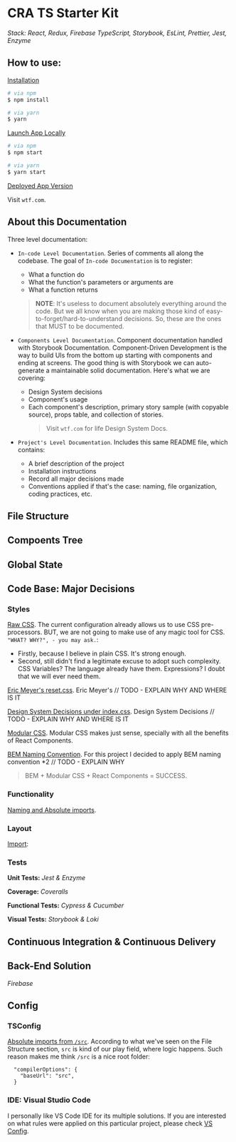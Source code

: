 # CRA TS Starter Kit

_Stack: React, Redux, Firebase TypeScript, Storybook, EsLint, Prettier, Jest, Enzyme_

## How to use:

<u>Installation</u>

```sh
# via npm
$ npm install

# via yarn
$ yarn
```

<u>Launch App Locally</u>

```sh
# via npm
$ npm start

# via yarn
$ yarn start
```

<u>Deployed App Version</u>

Visit `wtf.com`.

## About this Documentation

Three level documentation:

- `In-code Level Documentation`. Series of comments all along the codebase. The goal of `In-code Documentation` is to register:

  - What a function do
  - What the function's parameters or arguments are
  - What a function returns

  > **NOTE**: It's useless to document absolutely everything around the code. But we all know when you are making those kind of easy-to-forget/hard-to-understand decisions. So, these are the ones that MUST to be documented.

- `Components Level Documentation`. Component documentation handled with Storybook Documentation. Component-Driven Development is the way to build UIs from the bottom up starting with components and ending at screens. The good thing is with Storybook we can auto-generate a maintainable solid documentation. Here's what we are covering:

  - Design System decisions
  - Component's usage
  - Each component's description, primary story sample (with copyable source), props table, and collection of stories.
    > Visit `wtf.com` for life Design System Docs.

- `Project's Level Documentation`. Includes this same README file, which contains:
  - A brief description of the project
  - Installation instructions
  - Record all major decisions made
  - Conventions applied if that's the case: naming, file organization, coding practices, etc.

## File Structure

## Compoents Tree

## Global State

## Code Base: Major Decisions

### Styles

<u>Raw CSS</u>. The current configuration already allows us to use CSS pre-processors. BUT, we are not going to make use of any magic tool for CSS. `"WHAT? WHY?", - you may ask.`:

- Firstly, because I believe in plain CSS. It's strong enough.
- Second, still didn't find a legitimate excuse to adopt such complexity. CSS Variables? The language already have them. Expressions? I doubt that we will ever need them.

<u>Eric Meyer's reset.css</u>. Eric Meyer's // TODO - EXPLAIN WHY AND WHERE IS IT

<u>Design System Decisions under index.css</u>. Design System Decisions // TODO - EXPLAIN WHY AND WHERE IS IT

<u>Modular CSS</u>. Modular CSS makes just sense, specially with all the benefits of React Components.

<u>BEM Naming Convention</u>. For this project I decided to apply BEM naming convention \*2 // TODO - EXPLAIN WHY

> BEM + Modular CSS + React Components = SUCCESS.

### Functionality

<u>Naming and Absolute imports</u>.

### Layout

<u>Import</u>:

### Tests

**Unit Tests:** _Jest & Enzyme_

**Coverage:** _Coveralls_

**Functional Tests:** _Cypress & Cucumber_

**Visual Tests:** _Storybook & Loki_

## Continuous Integration & Continuous Delivery

## Back-End Solution

_Firebase_

## Config

### TSConfig

<u>Absolute imports from `/src`</u>. According to what we've seen on the File Structure section, `src` is kind of our play field, where logic happens. Such reason makes me think `/src` is a nice root folder:

```
  "compilerOptions": {
    "baseUrl": "src",
  }
```

### IDE: Visual Studio Code

I personally like VS Code IDE for its multiple solutions. If you are interested on what rules were applied on this particular project, please check [VS Config](./docs/config/vs-code.md).
